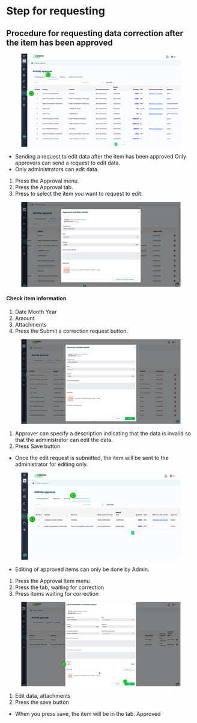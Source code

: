 # Step for requesting

## Procedure for requesting data correction after the item has been approved

<figure><img src="../../.gitbook/assets/image (153).png" alt=""><figcaption></figcaption></figure>

* Sending a request to edit data after the item has been approved Only approvers can send a request to edit data.
* Only administrators can edit data.

1. Press the Approval menu.
2. Press the Approval tab.
3. Press to select the item you want to request to edit.

<figure><img src="../../.gitbook/assets/image (154).png" alt=""><figcaption></figcaption></figure>

#### Check item information

1. Date Month Year
2. ﻿﻿﻿Amount
3. ﻿﻿﻿Attachments
4. ﻿﻿﻿Press the Submit a correction request button.

<figure><img src="../../.gitbook/assets/image (155).png" alt=""><figcaption></figcaption></figure>

1. Approver can specify a description indicating that the data is invalid so that the administrator can edit the data.
2. Press Save button

* Once the edit request is submitted, the item will be sent to the administrator for editing only.

<figure><img src="../../.gitbook/assets/image (156).png" alt=""><figcaption></figcaption></figure>

* Editing of approved items can only be done by Admin.

1. Press the Approval Item menu
2. Press the tab, waiting for correction
3. Press items waiting for correction

<figure><img src="../../.gitbook/assets/image (157).png" alt=""><figcaption></figcaption></figure>

1. Edit data, attachments
2. Press the save button

* When you press save, the item will be in the tab. Approved
